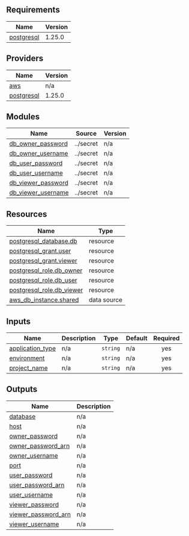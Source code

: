 <!-- BEGIN_TF_DOCS -->
## Requirements

| Name | Version |
|------|---------|
| <a name="requirement_postgresql"></a> [postgresql](#requirement\_postgresql) | 1.25.0 |

## Providers

| Name | Version |
|------|---------|
| <a name="provider_aws"></a> [aws](#provider\_aws) | n/a |
| <a name="provider_postgresql"></a> [postgresql](#provider\_postgresql) | 1.25.0 |

## Modules

| Name | Source | Version |
|------|--------|---------|
| <a name="module_db_owner_password"></a> [db\_owner\_password](#module\_db\_owner\_password) | ../secret | n/a |
| <a name="module_db_owner_username"></a> [db\_owner\_username](#module\_db\_owner\_username) | ../secret | n/a |
| <a name="module_db_user_password"></a> [db\_user\_password](#module\_db\_user\_password) | ../secret | n/a |
| <a name="module_db_user_username"></a> [db\_user\_username](#module\_db\_user\_username) | ../secret | n/a |
| <a name="module_db_viewer_password"></a> [db\_viewer\_password](#module\_db\_viewer\_password) | ../secret | n/a |
| <a name="module_db_viewer_username"></a> [db\_viewer\_username](#module\_db\_viewer\_username) | ../secret | n/a |

## Resources

| Name | Type |
|------|------|
| [postgresql_database.db](https://registry.terraform.io/providers/cyrilgdn/postgresql/1.25.0/docs/resources/database) | resource |
| [postgresql_grant.user](https://registry.terraform.io/providers/cyrilgdn/postgresql/1.25.0/docs/resources/grant) | resource |
| [postgresql_grant.viewer](https://registry.terraform.io/providers/cyrilgdn/postgresql/1.25.0/docs/resources/grant) | resource |
| [postgresql_role.db_owner](https://registry.terraform.io/providers/cyrilgdn/postgresql/1.25.0/docs/resources/role) | resource |
| [postgresql_role.db_user](https://registry.terraform.io/providers/cyrilgdn/postgresql/1.25.0/docs/resources/role) | resource |
| [postgresql_role.db_viewer](https://registry.terraform.io/providers/cyrilgdn/postgresql/1.25.0/docs/resources/role) | resource |
| [aws_db_instance.shared](https://registry.terraform.io/providers/hashicorp/aws/latest/docs/data-sources/db_instance) | data source |

## Inputs

| Name | Description | Type | Default | Required |
|------|-------------|------|---------|:--------:|
| <a name="input_application_type"></a> [application\_type](#input\_application\_type) | n/a | `string` | n/a | yes |
| <a name="input_environment"></a> [environment](#input\_environment) | n/a | `string` | n/a | yes |
| <a name="input_project_name"></a> [project\_name](#input\_project\_name) | n/a | `string` | n/a | yes |

## Outputs

| Name | Description |
|------|-------------|
| <a name="output_database"></a> [database](#output\_database) | n/a |
| <a name="output_host"></a> [host](#output\_host) | n/a |
| <a name="output_owner_password"></a> [owner\_password](#output\_owner\_password) | n/a |
| <a name="output_owner_password_arn"></a> [owner\_password\_arn](#output\_owner\_password\_arn) | n/a |
| <a name="output_owner_username"></a> [owner\_username](#output\_owner\_username) | n/a |
| <a name="output_port"></a> [port](#output\_port) | n/a |
| <a name="output_user_password"></a> [user\_password](#output\_user\_password) | n/a |
| <a name="output_user_password_arn"></a> [user\_password\_arn](#output\_user\_password\_arn) | n/a |
| <a name="output_user_username"></a> [user\_username](#output\_user\_username) | n/a |
| <a name="output_viewer_password"></a> [viewer\_password](#output\_viewer\_password) | n/a |
| <a name="output_viewer_password_arn"></a> [viewer\_password\_arn](#output\_viewer\_password\_arn) | n/a |
| <a name="output_viewer_username"></a> [viewer\_username](#output\_viewer\_username) | n/a |
<!-- END_TF_DOCS -->    